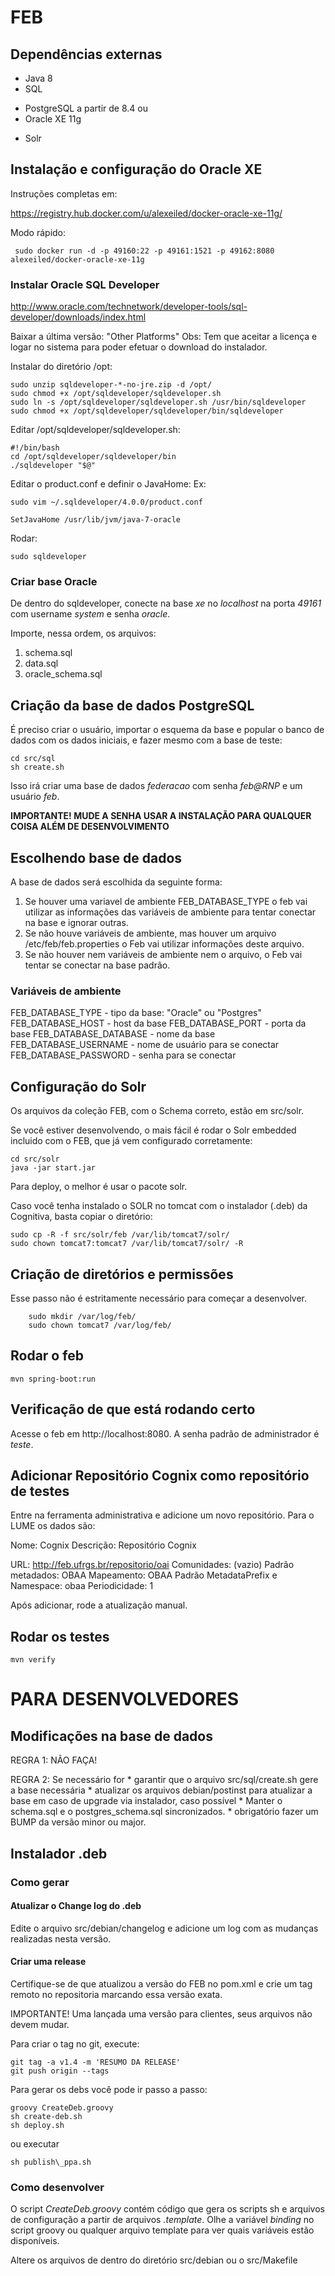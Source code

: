 FEB
====================================================

Dependências externas
----------------------------------------------------
* Java 8 
* SQL
 - PostgreSQL a partir de 8.4
 ou
 - Oracle XE 11g
* Solr

Instalação e configuração do Oracle XE
-----------------------------------------------------------
Instruções completas em:

https://registry.hub.docker.com/u/alexeiled/docker-oracle-xe-11g/

Modo rápido:

```
 sudo docker run -d -p 49160:22 -p 49161:1521 -p 49162:8080 alexeiled/docker-oracle-xe-11g
```

### Instalar Oracle SQL Developer ###
http://www.oracle.com/technetwork/developer-tools/sql-developer/downloads/index.html

Baixar a última versão: "Other Platforms"
Obs: Tem que aceitar a licença e logar no sistema para poder efetuar o download do instalador.

Instalar do diretório /opt:

```
sudo unzip sqldeveloper-*-no-jre.zip -d /opt/
sudo chmod +x /opt/sqldeveloper/sqldeveloper.sh
sudo ln -s /opt/sqldeveloper/sqldeveloper.sh /usr/bin/sqldeveloper
sudo chmod +x /opt/sqldeveloper/sqldeveloper/bin/sqldeveloper
```

Editar /opt/sqldeveloper/sqldeveloper.sh:

```
#!/bin/bash
cd /opt/sqldeveloper/sqldeveloper/bin
./sqldeveloper "$@"
```

Editar o product.conf e definir o JavaHome:
Ex:

```
sudo vim ~/.sqldeveloper/4.0.0/product.conf

SetJavaHome /usr/lib/jvm/java-7-oracle
```

Rodar:
```
sudo sqldeveloper
```

### Criar base Oracle ###

De dentro do sqldeveloper, conecte na base _xe_ no _localhost_
na porta _49161_ com username _system_ e senha _oracle_.

Importe, nessa ordem, os arquivos:
  1. schema.sql
  2. data.sql
  3. oracle\_schema.sql


Criação da base de dados PostgreSQL
----------------------------------------------------

É preciso criar o usuário, importar o esquema da base
e popular o banco de dados com os dados iniciais, e fazer 
mesmo com a base de teste:

```
cd src/sql
sh create.sh
```

Isso irá criar uma base de dados *federacao* com senha
*feb@RNP* e um usuário *feb*.

**IMPORTANTE! MUDE A SENHA USAR A INSTALAÇÃO PARA QUALQUER
COISA ALÉM DE DESENVOLVIMENTO**

Escolhendo base de dados
-----------------------------------------------------------------

A base de dados será escolhida da seguinte forma:

1. Se houver uma variavel de ambiente FEB\_DATABASE\_TYPE o feb
vai utilizar as informações das variáveis de ambiente para tentar
conectar na base e ignorar outras.
2. Se não houve variáveis de ambiente, mas houver um arquivo 
/etc/feb/feb.properties o Feb vai utilizar informações deste arquivo.
3. Se não houver nem variáveis de ambiente nem o arquivo, o Feb vai
tentar se conectar na base padrão.

### Variáveis de ambiente ###

FEB\_DATABASE\_TYPE - tipo da base: "Oracle" ou "Postgres"
FEB\_DATABASE\_HOST - host da base
FEB\_DATABASE\_PORT - porta da base
FEB\_DATABASE\_DATABASE - nome da base
FEB\_DATABASE\_USERNAME - nome de usuário para se conectar
FEB\_DATABASE\_PASSWORD - senha para se conectar



Configuração do Solr
----------------------------------------------------
Os arquivos da coleção FEB, com o Schema correto,
estão em src/solr.

Se você estiver desenvolvendo, o mais fácil é rodar
o Solr embedded incluido com o FEB, que já vem configurado
corretamente:

```
cd src/solr
java -jar start.jar
```

Para deploy, o melhor é usar o pacote solr.

Caso você tenha instalado o SOLR no tomcat com o
instalador (.deb) da Cognitiva, basta copiar 
o diretório:

```
sudo cp -R -f src/solr/feb /var/lib/tomcat7/solr/
sudo chown tomcat7:tomcat7 /var/lib/tomcat7/solr/ -R
```

Criação de diretórios e permissões
----------------------------------------------------
Esse passo não é estritamente necessário para começar
a desenvolver.

```
	sudo mkdir /var/log/feb/
	sudo chown tomcat7 /var/log/feb/
```

Rodar o feb
----------------------------------------------------

```
mvn spring-boot:run
```

Verificação de que está rodando certo
-----------------------------------------------------------

Acesse o feb em http://localhost:8080.
A senha padrão de administrador é *teste*.



Adicionar Repositório Cognix como repositório de testes
--------------------------------------------------------

Entre na ferramenta administrativa e adicione um novo repositório.
Para o LUME os dados são:

Nome: Cognix
Descrição: Repositório Cognix

URL: http://feb.ufrgs.br/repositorio/oai
Comunidades: (vazio)
Padrão metadados: OBAA
Mapeamento: OBAA Padrão
MetadataPrefix e Namespace: obaa
Periodicidade: 1

Após adicionar, rode a atualização manual.


Rodar os testes
---------------------------------------------------
```
mvn verify
```



PARA DESENVOLVEDORES
====================================================

Modificações na base de dados
---------------------------------------------------

REGRA 1: NÃO FAÇA!

REGRA 2: Se necessário for
	* garantir que o arquivo src/sql/create.sh gere a
base necessária
	* atualizar os arquivos debian/postinst para atualizar
a base em caso de upgrade via instalador, caso possível
	* Manter o schema.sql e o postgres\_schema.sql sincronizados.
	* obrigatório fazer um BUMP da versão minor ou major.


Instalador .deb
---------------------------------------------------
### Como gerar

#### Atualizar o Change log do .deb

Edite o arquivo src/debian/changelog e
adicione um log com as mudanças realizadas nesta versão.

#### Criar uma release

Certifique-se de que atualizou a versão do FEB
no pom.xml e crie um tag remoto no repositoria
marcando essa versão exata.

IMPORTANTE! Uma lançada uma versão para clientes,
seus arquivos não devem mudar.

Para criar o tag no git, execute:

```
git tag -a v1.4 -m 'RESUMO DA RELEASE'
git push origin --tags
```



Para gerar os debs você pode ir passo a passo:

```
groovy CreateDeb.groovy
sh create-deb.sh
sh deploy.sh
```

ou executar 

```
sh publish\_ppa.sh
```

### Como desenvolver

O script *CreateDeb.groovy* contém código que gera os scripts sh
e arquivos de configuração a partir de arquivos *.template*.
Olhe a variável *binding* no script groovy ou qualquer
arquivo template para ver quais variáveis estão disponíveis.

Altere os arquivos de dentro do diretório src/debian ou o 
src/Makefile


